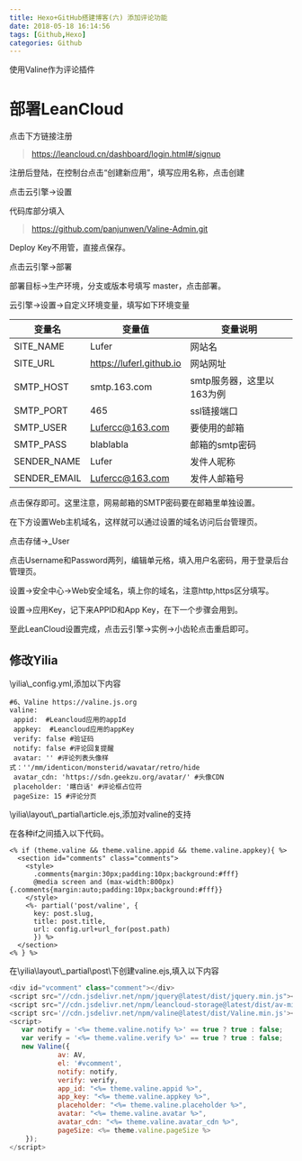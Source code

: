 ```yaml
---
title: Hexo+GitHub搭建博客(六) 添加评论功能
date: 2018-05-18 16:14:56
tags: [Github,Hexo]
categories: Github
---
```


使用Valine作为评论插件

# 部署LeanCloud

点击下方链接注册
>https://leancloud.cn/dashboard/login.html#/signup

注册后登陆，在控制台点击“创建新应用”，填写应用名称，点击创建

点击云引擎->设置

代码库部分填入

>https://github.com/panjunwen/Valine-Admin.git

Deploy Key不用管，直接点保存。

点击云引擎->部署

部署目标->生产环境，分支或版本号填写 master，点击部署。

云引擎->设置->自定义环境变量，填写如下环境变量

|变量名|变量值|变量说明|
|----|----|----|
|SITE_NAME|Lufer|网站名|
|SITE_URL|https://luferl.github.io|网站网址|
|SMTP_HOST|smtp.163.com|smtp服务器，这里以163为例|
|SMTP_PORT|465|ssl链接端口|
|SMTP_USER|Lufercc@163.com|要使用的邮箱|
|SMTP_PASS|blablabla|邮箱的smtp密码|
|SENDER_NAME|Lufer|发件人昵称|
|SENDER_EMAIL|Lufercc@163.com|发件人邮箱号|

点击保存即可。这里注意，网易邮箱的SMTP密码要在邮箱里单独设置。

在下方设置Web主机域名，这样就可以通过设置的域名访问后台管理页。

点击存储->_User

点击Username和Password两列，编辑单元格，填入用户名密码，用于登录后台管理页。


设置->安全中心->Web安全域名，填上你的域名，注意http,https区分填写。

设置->应用Key，记下来APPID和App Key，在下一个步骤会用到。

至此LeanCloud设置完成，点击云引擎->实例->小齿轮点击重启即可。

## 修改Yilia

\yilia\\_config.yml,添加以下内容
```
#6、Valine https://valine.js.org
valine: 
 appid:  #Leancloud应用的appId
 appkey:  #Leancloud应用的appKey
 verify: false #验证码
 notify: false #评论回复提醒
 avatar: '' #评论列表头像样式：''/mm/identicon/monsterid/wavatar/retro/hide
 avatar_cdn: 'https://sdn.geekzu.org/avatar/' #头像CDN
 placeholder: '瞎白话' #评论框占位符
 pageSize: 15 #评论分页
```

\yilia\layout\\_partial\article.ejs,添加对valine的支持

在各种if之间插入以下代码。
```
<% if (theme.valine && theme.valine.appid && theme.valine.appkey){ %>
  <section id="comments" class="comments">
    <style>
      .comments{margin:30px;padding:10px;background:#fff}
      @media screen and (max-width:800px){.comments{margin:auto;padding:10px;background:#fff}}
    </style>
    <%- partial('post/valine', {
      key: post.slug,
      title: post.title,
      url: config.url+url_for(post.path)
      }) %>
  </section>
<% } %>
```
在\yilia\layout\\_partial\post\下创建valine.ejs,填入以下内容
```javascript
<div id="vcomment" class="comment"></div>
<script src="//cdn.jsdelivr.net/npm/jquery@latest/dist/jquery.min.js"></script>
<script src="//cdn.jsdelivr.net/npm/leancloud-storage@latest/dist/av-min.js"></script>
<script src='//cdn.jsdelivr.net/npm/valine@latest/dist/Valine.min.js'></script>
<script>
   var notify = '<%= theme.valine.notify %>' == true ? true : false;
   var verify = '<%= theme.valine.verify %>' == true ? true : false;
   new Valine({
            av: AV,
            el: '#vcomment',
            notify: notify,
            verify: verify,
            app_id: "<%= theme.valine.appid %>",
            app_key: "<%= theme.valine.appkey %>",
            placeholder: "<%= theme.valine.placeholder %>",
            avatar: "<%= theme.valine.avatar %>",
            avatar_cdn: "<%= theme.valine.avatar_cdn %>",
            pageSize: <%= theme.valine.pageSize %>
    });
</script>
```